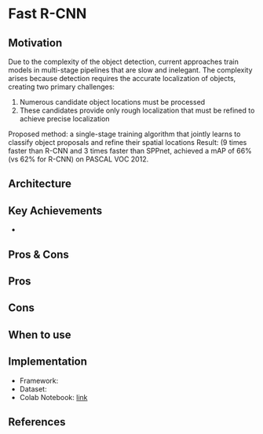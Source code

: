 
# Fast R-CNN

## Motivation
Due to the complexity of the object detection, current approaches train models in multi-stage pipelines that are slow and inelegant.
The complexity arises because detection requires the accurate localization of objects, creating two primary challenges:
1. Numerous candidate object locations must be processed
2. These candidates provide only rough localization that must be refined to achieve precise localization

Proposed method: a single-stage training algorithm that jointly learns to classify object proposals and refine their spatial locations
Result: (9 times faster than R-CNN and 3 times faster than SPPnet, achieved a mAP of 66% (vs 62% for R-CNN) on PASCAL VOC 2012.

## Architecture

## Key Achievements
- 

## Pros & Cons

Pros
- 

Cons
- 

## When to use

## Implementation
- Framework: 
- Dataset: 
- Colab Notebook: [link]()

<!--
## Results
Training

Validation

Examples:
-->

## References
